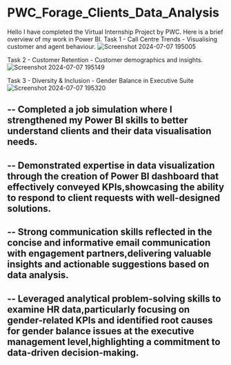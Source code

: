 # PWC_Forage_Clients_Data_Analysis
Hello I have completed the Virtual Internship Project by PWC. Here is a brief overview of my work in Power BI.
Task 1 - Call Centre Trends - Visualising customer and agent behaviour.
![Screenshot 2024-07-07 195005](https://github.com/Shivtosh705/PWC_Forage_Clients_Data_Analysis/assets/117893149/90955424-abf7-469d-bb81-430d099d2614)

Task 2 - Customer Retention - Customer demographics and insights.
![Screenshot 2024-07-07 195149](https://github.com/Shivtosh705/PWC_Forage_Clients_Data_Analysis/assets/117893149/fba251a9-0982-4ef7-8bcc-c7578ae93cdd)

Task 3 - Diversity & Inclusion - Gender Balance in Executive Suite
![Screenshot 2024-07-07 195320](https://github.com/Shivtosh705/PWC_Forage_Clients_Data_Analysis/assets/117893149/ee7dfa2a-3617-45da-9d2c-610fb60abcb7)

-- Completed a job simulation where I strengthened my Power BI skills to better understand clients and their data visualisation needs.
-
-- Demonstrated expertise in data visualization through the creation of Power BI dashboard that effectively conveyed KPIs,showcasing the ability to respond to client requests with well-designed solutions.
-
-- Strong communication skills reflected in the concise and informative email communication with engagement partners,delivering valuable insights and actionable suggestions based on data analysis.
-
-- Leveraged analytical problem-solving skills to examine HR data,particularly focusing on gender-related KPIs and identified root causes for gender balance issues at the executive management level,highlighting a commitment to data-driven decision-making.
-
